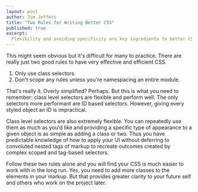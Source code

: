 ```yaml
---
layout: post
author: Jim Jeffers
title: "Two Rules for Writing Better CSS"
published: true
excerpt:
  Flexibility and avoiding specificity are key ingredients to better CSS.
---
```


This might seem obvious but it's difficult for many to practice. There are really just two good rules to have very effective and efficient CSS.

1. Only use class selectors.
2. Don't scope any rules unless you're namespacing an entire module.

That's really it. Overly simplified? Perhaps. But this is what you need to remember: class level selectors are flexible and perform well. The only selectors more performant are ID based selectors. However, giving every styled object an ID is impractical.

Class level selectors are also extremely flexible. You can repeatedly use them as much as you'd like and providing a specific type of appearance to a given object is as simple as adding a class or two. Thus you have predictable knowledge of how to apply your UI without deferring to convoluted nested tags of markup to recreate outcomes created by complex scoped and tag-based selectors.

Follow these two rules alone and you will find your CSS is much easier to work with in the long run. Yes, you need to add more classes to the elements in your markup. But that provides greater clarity to your future self and others who work on the project later.
